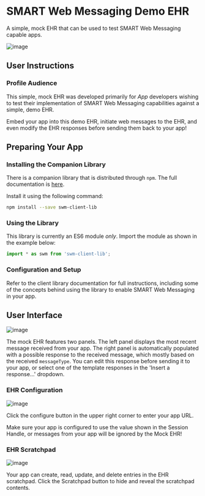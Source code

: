 # SMART Web Messaging Demo EHR

A simple, mock EHR that can be used to test SMART Web Messaging capable apps.

![image](https://user-images.githubusercontent.com/4342684/121296318-1103d900-c8b6-11eb-8e12-79cdc2fd0d31.png)

## User Instructions

### Profile Audience

This simple, mock EHR was developed primarily for *App* developers wishing to test their implementation of SMART Web Messaging capabilities against a simple, demo EHR.

Embed your app into this demo EHR, initiate web messages to the EHR, and even modify the EHR responses before sending them back to your app!

## Preparing Your App

### Installing the Companion Library

There is a companion library that is distributed through `npm`.  The full documentation is [here](https://github.com/barabo/swm-dd-demo/tree/main/lib#smart-web-messaging-client-library).

Install it using the following command:

```bash
npm install --save swm-client-lib
```

### Using the Library

This library is currently an ES6 module *only*.  Import the module as shown in the example below:

```js
import * as swm from 'swm-client-lib';
```

### Configuration and Setup

Refer to the client library documentation for full instructions, including some of the concepts behind using the library to enable SMART Web Messaging in your app.

## User Interface

![image](https://user-images.githubusercontent.com/4342684/121296693-ae5f0d00-c8b6-11eb-8ac3-916870280a13.png)

The mock EHR features two panels.  The left panel displays the most recent message received from your app.  The right panel is automatically populated with a
possible response to the received message, which mostly based on the received `messageType`.  You can edit this response before sending it to your app, or select one of the template responses in the 'Insert a response...' dropdown.

### EHR Configuration

![image](https://user-images.githubusercontent.com/4342684/121297214-99cf4480-c8b7-11eb-91bb-477ba069b548.png)

Click the configure button in the upper right corner to enter your app URL.

Make sure your app is configured to use the value shown in the Session Handle, or messages from your app will be ignored by the Mock EHR!

### EHR Scratchpad

![image](https://user-images.githubusercontent.com/4342684/121297695-54f7dd80-c8b8-11eb-8152-ca116607e006.png)

Your app can create, read, update, and delete entries in the EHR scratchpad.  Click the Scratchpad button to hide and reveal the scratchpad contents.
